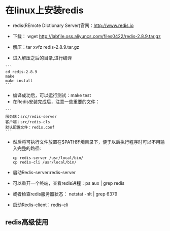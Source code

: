 # 在linux上安装redis


   - redis(REmote DIctionary Server)官网：http://www.redis.io
   - 下载： wget http://labfile.oss.aliyuncs.com/files0422/redis-2.8.9.tar.gz
   - 解压：tar xvfz redis-2.8.9.tar.gz

   - 进入解压之后的目录,进行编译

    ```
    cd redis-2.8.9
    make
    make install
    ```
   - 编译成功后，可以运行测试：make test
   - 在Redis安装完成后，注意一些重要的文件：
    
    ```
    服务端：src/redis-server
    客户端：src/redis-cls
    默认配置文件：redis.conf
    ```
   - 然后将可执行文件放置在$PATH环境目录下，便于以后执行程序时可以不用输入完整的路径:
     
     ```
     cp redis-server /usr/local/bin/
     cp redis-cli /usr/local/bin/
     ```
  
   - 启动Redis-server:redis-server
   - 可以重开一个终端，查看redis进程：ps aux | grep redis
   - 或者检查redis服务器状态： netstat -nlt | grep 6379
   - 启动Redis-client：redis-cli

## redis高级使用
